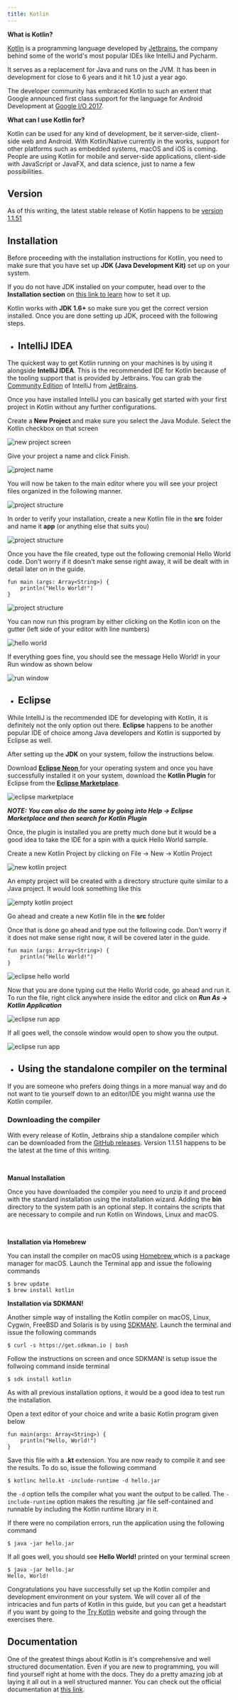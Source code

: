```yaml
---
title: Kotlin
---
```


**What is Kotlin?**

<a href='https://kotlinlang.org/'>Kotlin</a> is a programming language developed by <a href='https://www.jetbrains.com'>Jetbrains</a>, the company behind some of the world's most popular IDEs like IntelliJ and Pycharm.

 It serves as a replacement for Java and runs on the JVM. It has been in development for close to 6 years and it hit 1.0 just a year ago. 
 
 The developer community has embraced Kotlin to such an extent that Google announced first class support for the language for Android Development at <a href='https://blog.jetbrains.com/kotlin/2017/05/kotlin-on-android-now-official/'>Google I/O 2017</a>.
 
 **What can I use Kotlin for?**
 
Kotlin can be used for any kind of development, be it server-side, client-side web and Android. With Kotlin/Native currently in the works, support for other platforms such as embedded systems, macOS and iOS is coming. People are using Kotlin for mobile and server-side applications, client-side with JavaScript or JavaFX, and data science, just to name a few possibilities.



## Version
As of this writing, the latest stable release of Kotlin happens to be <a href='https://blog.jetbrains.com/kotlin/2017/09/kotlin-1-1-50-is-out/'>version 1.1.51</a>

## Installation 

Before proceeding with the installation instructions for Kotlin, you need to make sure that you have set up **JDK (Java Development Kit)** set up on your system.

If you do not have JDK installed on your computer, head over to the **Installation section** on <a href = 'https://guide.freecodecamp.org/java'>this link to learn</a> how to set it up.

Kotlin works with **JDK 1.6+** so make sure you get the correct version installed. Once you are done setting up JDK, proceed with the following steps.


* ## IntelliJ IDEA
The quickest way to get Kotlin running on your machines is by using it alongside **IntelliJ IDEA**. This is the recommended IDE for Kotlin because of the tooling support that is provided by Jetbrains. You can grab the <a href='http://www.jetbrains.com/idea/download/index.html'>Community Edition</a> of IntelliJ from <a href='https://www.jetbrains.com'>JetBrains</a>.

Once you have installed IntelliJ you can basically get started with your first project in Kotlin without any further configurations.

Create a **New Project** and make sure you select the Java Module. Select the Kotlin checkbox on that screen 

![new project screen](https://kotlinlang.org/assets/images/tutorials/getting-started/new_project_step1.png)

Give your project a name and click Finish.

![project name ](https://kotlinlang.org/assets/images/tutorials/getting-started/project_name.png)

You will now be taken to the main editor where you will see your project files organized in the following manner.

![project structure ](https://kotlinlang.org/assets/images/tutorials/getting-started/folders.png)

In order to verify your installation, create a new Kotlin file in the **src** folder and name it **app** (or anything else that suits you)


![project structure ](https://kotlinlang.org/assets/images/tutorials/getting-started/new_file.png)

Once you have the file created, type out the following cremonial Hello World code. Don't worry if it doesn't make sense right away, it will be dealt with in detail later on in the guide.

``` 
fun main (args: Array<String>) {
    println("Hello World!")
}
```
![project structure ](https://kotlinlang.org/assets/images/tutorials/getting-started/hello_world.png)

You can now run this program by either clicking on the Kotlin icon on the gutter (left side of your editor with line numbers)

![hello world ](https://kotlinlang.org/assets/images/tutorials/getting-started/run_default.png)

If everything goes fine, you should see the message Hello World! in your Run window as shown below 

![run window ](https://kotlinlang.org/assets/images/tutorials/getting-started/run_window.png)



* ## Eclipse

While IntelliJ is the recommended IDE for developing with Kotlin, it is definitely not the only option out there. **Eclipse** happens to be another popular IDE of choice among Java developers and Kotlin is supported by Eclipse as well.

After setting up the **JDK** on your system, follow the instructions below.

Download <a href='https://www.eclipse.org/downloads/'>**Eclipse Neon** </a>for your operating system and once you have successfully installed it on your system, download the **Kotlin Plugin** for Eclipse from the <a href='http://marketplace.eclipse.org/content/kotlin-plugin-eclipse'>**Eclipse Marketplace**</a>.

![eclipse marketplace ](https://kotlinlang.org/assets/images/tutorials/getting-started-eclipse/marketplace.png)

***NOTE: You can also do the same by going into Help -> Eclipse Marketplace and then search for Kotlin Plugin***

Once, the plugin is installed you are pretty much done but it would be a good idea to take the IDE for a spin with a quick Hello World sample.

Create a new Kotlin Project by clicking on File -> New -> Kotlin Project

![new kotlin project ](https://kotlinlang.org/assets/images/tutorials/getting-started-eclipse/new-project.png)

An empty project will be created with a directory structure quite similar to a Java project. It would look something like this

![empty kotlin project ](https://kotlinlang.org/assets/images/tutorials/getting-started-eclipse/empty-project.png)

Go ahead and create a new Kotlin file in the **src** folder

Once that is done go ahead and type out the following code. Don't worry if it does not make sense right now, it will be covered later in the guide.

``` 
fun main (args: Array<String>) {
    println("Hello World!")
}
```

![eclipse hello world ](https://kotlinlang.org/assets/images/tutorials/getting-started-eclipse/hello-world.png)

Now that you are done typing out the Hello World code, go ahead and run it. To run the file, right click anywhere inside the editor and click on ***Run As -> Kotlin Application***


![eclipse run app](https://kotlinlang.org/assets/images/tutorials/getting-started-eclipse/run-as.png)

If all goes well, the console window would open to show you the output.

![eclipse run app](https://kotlinlang.org/assets/images/tutorials/getting-started-eclipse/output.png)

* ## Using the standalone compiler on the terminal
If you are someone who prefers doing things in a more manual way and do not want to tie yourself down to an editor/IDE you might wanna use the Kotlin compiler.

### Downloading the compiler

With every release of Kotlin, Jetbrains ship a standalone compiler which can be downloaded from the <a href='https://github.com/JetBrains/kotlin/releases/tag/v1.1.51'>GitHub releases</a>. Version 1.1.51 happens to be the latest at the time of this writing.


</br>

**Manual Installation**

Once you have downloaded the compiler you need to unzip it and proceed with the standard installation using the installation wizard. Adding the **bin** directory to the system path is an optional step. It contains the scripts that are necessary to compile and run Kotlin on Windows, Linux and macOS.

</br>

**Installation via Homebrew**

You can install the compiler on macOS using <a href='http://brew.sh/'>Homebrew </a>which is a package manager for macOS. Launch the Terminal app and issue the following commands
```
$ brew update
$ brew install kotlin
```
**Installation via SDKMAN!**

Another simple way of installing the Kotlin compiler on macOS, Linux, Cygwin, FreeBSD and Solaris is by using <a href='http://sdkman.io/'>SDKMAN!</a>. Launch the terminal and issue the following commands

```$ curl -s https://get.sdkman.io | bash```

Follow the instructions on screen and once SDKMAN! is setup issue the follwoing command inside terminal


```$ sdk install kotlin```

As with all previous installation options, it would be a good idea to test run the installation. 

Open a text editor of your choice and write a basic Kotlin program given below 

```
fun main(args: Array<String>) {
    println("Hello, World!")
}
```
Save this file with a **.kt** extension. You are now ready to compile it and see the results. To do so, issue the following command


```$ kotlinc hello.kt -include-runtime -d hello.jar```

the ```-d``` option tells the compiler what you want the output to be called.  The ```-include-runtime``` option makes the resulting .jar file self-contained and runnable by including the Kotlin runtime library in it.

If there were no compilation errors, run the application using the following command

```$ java -jar hello.jar```

If all goes well, you should see **Hello World!** printed on your terminal screen

```
$ java -jar hello.jar       
Hello, World!
```
Congratulations you have successfully set up the Kotlin compiler and development environment on your system. We will cover all of the intricacies and fun parts of Kotlin in this guide, but you can get a headstart if you want by going to the <a href='https://try.kotlinlang.org/'>Try Kotlin</a> website and going through the exercises there.

## Documentation

One of the greatest things about Kotlin is it's comprehensive and well structured documentation. Even if you are new to programming, you will find yourself right at home with the docs. They do a pretty amazing job at laying it all out in a well structured manner. You can check out the official documentation at <a href='https://kotlinlang.org/docs/reference/'>this link</a>.

